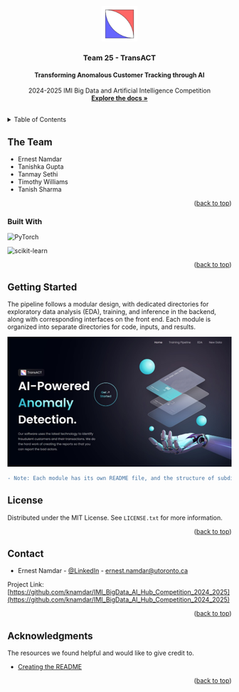 <!-- Source: https://github.com/othneildrew/Best-README-Template/pull/73 -->
<a name="readme-top"></a>

<!-- PROJECT LOGO -->
<br />
<div align="center">
  <a href="https://github.com/knamdar/IMI_BigData_AI_Hub_Competition_2024_2025">
    <img src="images/logo.png" alt="Logo" width="80" height="80">
  </a>

  <h3 align="center">Team 25 - TransACT</h3>
  <h4 align="center">Transforming Anomalous Customer Tracking through AI</h4>

  <p align="center">
    2024-2025 IMI Big Data and Artificial Intelligence Competition
    <br />
    <a href="https://github.com/knamdar/IMI_BigData_AI_Hub_Competition_2024_2025/tree/main/documents"><strong>Explore the docs »</strong></a>
    <br />
    <br />
  </p>
</div>

<!-- TABLE OF CONTENTS -->
<details>
  <summary>Table of Contents</summary>
  <ol>
    <li><a href="#the-team">The Team</a></li>
    <li><a href="#getting-started">Getting Started</a></li>
    <li><a href="#license">License</a></li>
    <li><a href="#contact">Contact</a></li>
    <li><a href="#acknowledgments">Acknowledgments</a></li>
  </ol>
</details>

<!-- ABOUT THE PROJECT -->
## The Team

* Ernest Namdar
* Tanishka Gupta
* Tanmay Sethi
* Timothy Williams
* Tanish Sharma

<p align="right">(<a href="#readme-top">back to top</a>)</p>

### Built With

![PyTorch][pytorch]

![scikit-learn](https://img.shields.io/badge/scikit--learn-%23F7931E.svg?style=for-the-badge&logo=scikit-learn&logoColor=white)

<p align="right">(<a href="#readme-top">back to top</a>)</p>

<!-- GETTING STARTED -->
## Getting Started

The pipeline follows a modular design, with dedicated directories for exploratory data analysis (EDA), training, and inference in the backend, along with corresponding interfaces on the front end. Each module is organized into separate directories for code, inputs, and results.

![Project Structure](images/homepage.png)

```diff
- Note: Each module has its own README file, and the structure of subdirectories is unified.
```

<!-- LICENSE -->
## License

Distributed under the MIT License. See `LICENSE.txt` for more information.

<p align="right">(<a href="#readme-top">back to top</a>)</p>

<!-- CONTACT -->
## Contact

* Ernest Namdar - [@LinkedIn](https://www.linkedin.com/in/ernest-namdar/) - ernest.namdar@utoronto.ca

Project Link: [https://github.com/knamdar/IMI_BigData_AI_Hub_Competition_2024_2025](https://github.com/knamdar/IMI_BigData_AI_Hub_Competition_2024_2025)

<p align="right">(<a href="#readme-top">back to top</a>)</p>

<!-- ACKNOWLEDGMENTS -->
## Acknowledgments

The resources we found helpful and would like to give credit to.

* [Creating the README](https://github.com/othneildrew/Best-README-Template)

<p align="right">(<a href="#readme-top">back to top</a>)</p>

<!-- MARKDOWN LINKS & IMAGES -->

[pytorch-url]: https://pytorch.org
[pytorch]: https://img.shields.io/badge/PyTorch-EE4C2C.svg?style=for-the-badge&logo=PyTorch&logoColor=white
[scikit-learn-url]: https://scikit-learn.org
[scikit-learn]: https://img.shields.io/badge/scikitlearn-F7931E.svg?style=for-the-badge&logo=scikit-learn&logoColor=white